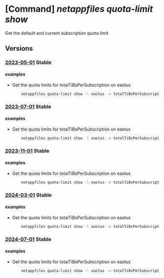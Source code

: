 # [Command] _netappfiles quota-limit show_

Get the default and current subscription quota limit

## Versions

### [2023-05-01](/Resources/mgmt-plane/L3N1YnNjcmlwdGlvbnMve30vcHJvdmlkZXJzL21pY3Jvc29mdC5uZXRhcHAvbG9jYXRpb25zL3t9L3F1b3RhbGltaXRzL3t9/2023-05-01.xml) **Stable**

<!-- mgmt-plane /subscriptions/{}/providers/microsoft.netapp/locations/{}/quotalimits/{} 2023-05-01 -->

#### examples

- Get the quota limits for totalTiBsPerSubscription on eastus
    ```bash
        netappfiles quota-limit show -l eastus -n totalTiBsPerSubscription
    ```

### [2023-07-01](/Resources/mgmt-plane/L3N1YnNjcmlwdGlvbnMve30vcHJvdmlkZXJzL21pY3Jvc29mdC5uZXRhcHAvbG9jYXRpb25zL3t9L3F1b3RhbGltaXRzL3t9/2023-07-01.xml) **Stable**

<!-- mgmt-plane /subscriptions/{}/providers/microsoft.netapp/locations/{}/quotalimits/{} 2023-07-01 -->

#### examples

- Get the quota limits for totalTiBsPerSubscription on eastus
    ```bash
        netappfiles quota-limit show -l eastus -n totalTiBsPerSubscription
    ```

### [2023-11-01](/Resources/mgmt-plane/L3N1YnNjcmlwdGlvbnMve30vcHJvdmlkZXJzL21pY3Jvc29mdC5uZXRhcHAvbG9jYXRpb25zL3t9L3F1b3RhbGltaXRzL3t9/2023-11-01.xml) **Stable**

<!-- mgmt-plane /subscriptions/{}/providers/microsoft.netapp/locations/{}/quotalimits/{} 2023-11-01 -->

#### examples

- Get the quota limits for totalTiBsPerSubscription on eastus
    ```bash
        netappfiles quota-limit show -l eastus -n totalTiBsPerSubscription
    ```

### [2024-03-01](/Resources/mgmt-plane/L3N1YnNjcmlwdGlvbnMve30vcHJvdmlkZXJzL21pY3Jvc29mdC5uZXRhcHAvbG9jYXRpb25zL3t9L3F1b3RhbGltaXRzL3t9/2024-03-01.xml) **Stable**

<!-- mgmt-plane /subscriptions/{}/providers/microsoft.netapp/locations/{}/quotalimits/{} 2024-03-01 -->

#### examples

- Get the quota limits for totalTiBsPerSubscription on eastus
    ```bash
        netappfiles quota-limit show -l eastus -n totalTiBsPerSubscription
    ```

### [2024-07-01](/Resources/mgmt-plane/L3N1YnNjcmlwdGlvbnMve30vcHJvdmlkZXJzL21pY3Jvc29mdC5uZXRhcHAvbG9jYXRpb25zL3t9L3F1b3RhbGltaXRzL3t9/2024-07-01.xml) **Stable**

<!-- mgmt-plane /subscriptions/{}/providers/microsoft.netapp/locations/{}/quotalimits/{} 2024-07-01 -->

#### examples

- Get the quota limits for totalTiBsPerSubscription on eastus
    ```bash
        netappfiles quota-limit show -l eastus -n totalTiBsPerSubscription
    ```
